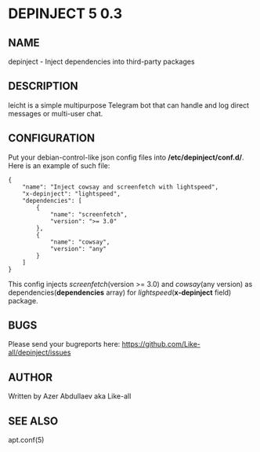 # DEPINJECT 5 0.3

## NAME

depinject - Inject dependencies into third-party packages

## DESCRIPTION

leicht is a simple multipurpose Telegram bot that can handle and log direct messages or multi-user chat.

## CONFIGURATION

Put your debian-control-like json config files into **/etc/depinject/conf.d/**. Here is an example of such file:

```
{
    "name": "Inject cowsay and screenfetch with lightspeed",
    "x-depinject": "lightspeed",
    "dependencies": [
        {
            "name": "screenfetch",
            "version": ">= 3.0"
        },
        {
            "name": "cowsay",
            "version": "any"
        }
    ]
}
```

This config injects *screenfetch*(version >= 3.0) and *cowsay*(any version) as dependencies(**dependencies** array) for *lightspeed*(**x-depinject** field) package.

## BUGS

Please send your bugreports here: https://github.com/Like-all/depinject/issues

## AUTHOR

Written by Azer Abdullaev aka Like-all

## SEE ALSO

apt.conf(5)
